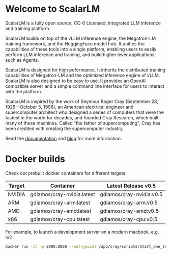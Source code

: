 # Welcome to ScalarLM

ScalarLM is a fully open source, CC-0 Licensed, integrated LLM inference and training platform.

ScalarLM builds on top of the vLLM inference engine, the Megatron-LM training framework, and the HuggingFace model hub. It unifies the capabilities of these tools into a single platform, enabling users to easily perform LLM inference and training, and build higher lever applications such as Agents.

ScalarLM is designed for high peformance. It inherits the distributed training capabilities of Megatron-LM and the optimized inference engine of vLLM. ScalarLM is also designed to be easy to use. It provides an OpenAI compatible server and a simple command line interface for users to interact with the platform.

ScalarLM is inspired by the work of Seymour Roger Cray (September 28, 1925 – October 5, 1996), an American electrical engineer and supercomputer architect who designed a series of computers that were the fastest in the world for decades, and founded Cray Research, which built many of these machines. Called "the father of supercomputing", Cray has been credited with creating the supercomputer industry.

Read the [documentation](https://docs.scalarlm.com) and [blog](https://blog.scalarlm.com) for more information.

# Docker builds

Check out prebuilt docker containers for different targets:

| Target | Container                   | Latest Release v0.5      |
-------- | --------------------------- | ------------------------ |
| NVIDIA | gdiamos/cray-nvidia:latest  | gdiamos/cray-nvidia:v0.5 |
| ARM    | gdiamos/cray-arm:latest     | gdiamos/cray-arm:v0.5    |
| AMD    | gdiamos/cray-amd:latest     | gdiamos/cray-amd:v0.5    |
| x86    | gdiamos/cray-cpu:latest     | gdiamos/cray-cpu:v0.5    |

For example, to launch a development server on a modern macbook, e.g. m2

```bash
docker run -it -p 8000:8000 --entrypoint /app/cray/scripts/start_one_server.sh gdiamos/cray-arm:v0.5
```



